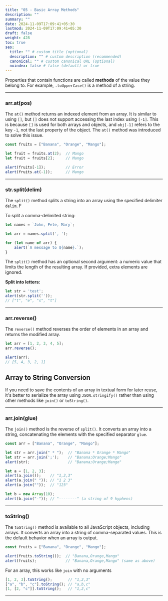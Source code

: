 ```yaml
---
title: "05 - Basic Array Methods"
description: ""
summary: ""
date: 2024-11-09T17:09:41+05:30
lastmod: 2024-11-09T17:09:41+05:30
draft: false
weight: 428
toc: true
seo:
  title: "" # custom title (optional)
  description: "" # custom description (recommended)
  canonical: "" # custom canonical URL (optional)
  noindex: false # false (default) or true
---
```





Properties that contain functions are called **methods** of the value they belong to. For example, `.toUpperCase()` is a method of a string.

---

### arr.at(pos)

The `at()` method returns an indexed element from an array. It is similar to using `[]`, but `[]` does not support accessing the last index using `[-1]`. This is because `[]` is used for both arrays and objects, and `obj[-1]` refers to the key `-1`, not the last property of the object. The `at()` method was introduced to solve this issue.

```js
const fruits = ["Banana", "Orange", "Mango"];

let fruit = fruits.at(2);  // Mango
let fruit = fruits[2];     // Mango

alert(fruits[-1]);         // Error
alert(fruits.at(-1));      // Mango
```

---

### str.split(delim)

The `split()` method splits a string into an array using the specified delimiter `delim`. F

To split a comma-delimited string:

```js
let names = `John, Pete, Mary`;

let arr = names.split(', ');

for (let name of arr) {
	alert(`A message to ${name}.`);
}
```

The `split()` method has an optional second argument: a numeric value that limits the length of the resulting array. If provided, extra elements are ignored.

**Split into letters:**
```js
let str = 'test';
alert(str.split(''));  
// ["t", "e", "s", "t"]
```

---

### arr.reverse()

The `reverse()` method reverses the order of elements in an array and returns the modified array.

```js
let arr = [1, 2, 3, 4, 5];
arr.reverse();

alert(arr);  
// [5, 4, 3, 2, 1]
```



## Array to String Conversion

If you need to save the contents of an array in textual form for later reuse, it's better to serialize the array using `JSON.stringify()` rather than using other methods like `join()` or `toString()`.

---

### arr.join(glue)

The `join()` method is the reverse of `split()`. It converts an array into a string, concatenating the elements with the specified separator `glue`.

```js
const arr = ["Banana", "Orange", "Mango"];

let str = arr.join(" * ");  // "Banana * Orange * Mango"
let str = arr.join(';');    // "Banana;Orange;Mango"
alert(str);                 // "Banana;Orange;Mango"
```

```js
let a = [1, 2, 3];
alert(a.join());    // "1,2,3"
alert(a.join(" ")); // "1 2 3"
alert(a.join(""));  // "123"

let b = new Array(10);
alert(b.join("-")); // "--------" (a string of 9 hyphens)
```

---

### toString()

The `toString()` method is available to all JavaScript objects, including arrays. It converts an array into a string of comma-separated values. This is the default behavior when an array is output.

```js
const fruits = ["Banana", "Orange", "Mango"];

alert(fruits.toString());  // "Banana,Orange,Mango"
alert(fruits);             // "Banana,Orange,Mango" (same as above)
```
For an array, this works like `join` with no arguments
```js
[1, 2, 3].toString();       // "1,2,3"
["a", "b", "c"].toString(); // "a,b,c"
[1, [2, "c"]].toString();   // "1,2,c"
```

---

